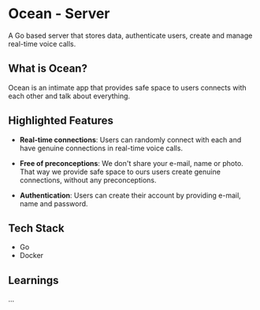 
# Ocean - Server

A Go based server that stores data, authenticate users, create and manage real-time voice calls.

## What is Ocean?

Ocean is an intimate app that provides safe space to users connects with each other and talk about everything.

## Highlighted Features

- **Real-time connections**: Users can randomly connect with each and have genuine connections in real-time voice calls.

- **Free of preconceptions**: We don't share your e-mail, name or photo. That way we provide safe space to ours users create genuine connections, without any preconceptions.

- **Authentication**: Users can create their account by providing e-mail, name and password.

## Tech Stack

- Go
- Docker

## Learnings

...
